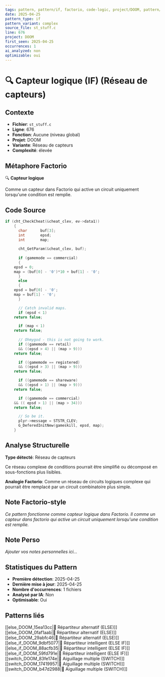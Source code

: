 ```yaml
---
tags: pattern, pattern/if, factorio, code-logic, project/DOOM, pattern/variant/complex
date: 2025-04-25
pattern_type: if
pattern_variant: complex
source_file: st_stuff.c
line: 676
project: DOOM
first_seen: 2025-04-25
occurrences: 1
ai_analyzed: non
optimizable: oui
---
```


# 🔍 Capteur logique (IF) (Réseau de capteurs)

## Contexte
- **Fichier**: `st_stuff.c`
- **Ligne**: 676
- **Fonction**: Aucune (niveau global)
- **Projet**: DOOM
- **Variante**: Réseau de capteurs
- **Complexité**: élevée

## Métaphore Factorio
🔍 **Capteur logique**

Comme un capteur dans Factorio qui active un circuit uniquement lorsqu'une condition est remplie.

## Code Source
```c
if (cht_CheckCheat(&cheat_clev, ev->data1))
    {
      char		buf[3];
      int		epsd;
      int		map;
      
      cht_GetParam(&cheat_clev, buf);
      
      if (gamemode == commercial)
      {
	epsd = 0;
	map = (buf[0] - '0')*10 + buf[1] - '0';
      }
      else
      {
	epsd = buf[0] - '0';
	map = buf[1] - '0';
      }

      // Catch invalid maps.
      if (epsd < 1)
	return false;

      if (map < 1)
	return false;
      
      // Ohmygod - this is not going to work.
      if ((gamemode == retail)
	  && ((epsd > 4) || (map > 9)))
	return false;

      if ((gamemode == registered)
	  && ((epsd > 3) || (map > 9)))
	return false;

      if ((gamemode == shareware)
	  && ((epsd > 1) || (map > 9)))
	return false;

      if ((gamemode == commercial)
	&& (( epsd > 1) || (map > 34)))
	return false;

      // So be it.
      plyr->message = STSTR_CLEV;
      G_DeferedInitNew(gameskill, epsd, map);
    }
```

## Analyse Structurelle
**Type détecté**: Réseau de capteurs

Ce réseau complexe de conditions pourrait être simplifié ou décomposé en sous-fonctions plus lisibles.

**Analogie Factorio**:
Comme un réseau de circuits logiques complexe qui pourrait être remplacé par un circuit combinatoire plus simple.

## Note Factorio-style
*Ce pattern fonctionne comme capteur logique dans Factorio. Il comme un capteur dans factorio qui active un circuit uniquement lorsqu'une condition est remplie.*

## Note Perso
*Ajouter vos notes personnelles ici...*

## Statistiques du Pattern
- **Première détection**: 2025-04-25
- **Dernière mise à jour**: 2025-04-25
- **Nombre d'occurrences**: 1 fichiers
- **Analysé par IA**: Non
- **Optimisable**: Oui

## Patterns liés
[[else_DOOM_15ea13cc|🔀 Répartiteur alternatif (ELSE)]]
[[else_DOOM_0faf1aab|🔀 Répartiteur alternatif (ELSE)]]
[[else_DOOM_29abfc46|🔀 Répartiteur alternatif (ELSE)]]
[[else_if_DOOM_9dbf5077|🔄 Répartiteur intelligent (ELSE IF)]]
[[else_if_DOOM_88acfb35|🔄 Répartiteur intelligent (ELSE IF)]]
[[else_if_DOOM_59fd791e|🔄 Répartiteur intelligent (ELSE IF)]]
[[switch_DOOM_83fe174e|🔀 Aiguillage multiple (SWITCH)]]
[[switch_DOOM_17419957|🔀 Aiguillage multiple (SWITCH)]]
[[switch_DOOM_b47d2988|🔀 Aiguillage multiple (SWITCH)]]

